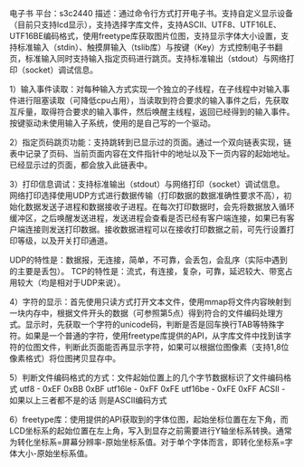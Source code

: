 电子书
平台：s3c2440
描述：通过命令行方式打开电子书。支持自定义显示设备（目前只支持lcd显示），支持选择字库文件，支持ASCII、UTF8、UTF16LE、UTF16BE编码格式，使用freetype库获取图片位图，支持显示字体大小设置，支持标准输入（stdin）、触摸屏输入（tslib库）与按键（Key）方式控制电子书翻页，标准输入同时支持输入指定页码进行跳页。支持标准输出（stdout）与网络打印（socket）调试信息。

1）输入事件读取：对每种输入方式实现一个独立的子线程，在子线程中对输入事件进行阻塞读取（可降低cpu占用），当读取到符合要求的输入事件之后，先获取互斥量，取得符合要求的输入事件，然后唤醒主线程，返回已经得到的输入事件。按键驱动未使用输入子系统，使用的是自己写的一个驱动。

2）指定页码跳页功能：支持跳转到已显示过的页面。通过一个双向链表实现，链表中记录了页码、当前页面内容在文件指针中的地址以及下一页内容的起始地址。已经显示过的页面，都会放入此链表中。

3）打印信息调试：支持标准输出（stdout）与网络打印（socket）调试信息。
网络打印选择使用UDP方式进行数据传输（打印数据的数据准确性要求不高），初始化数据发送子进程和数据接收子进程。在每次打印数据时，会先将数据放入循环缓冲区，之后唤醒发送进程，发送进程会查看是否已经有客户端连接，如果已有客户端连接则发送打印数据。接收数据进程可以在接收打印数据之前，可先行设置打印等级，以及开关打印通道。

UDP的特性是：数据报，无连接，简单，不可靠，会丢包，会乱序（实际中遇到的主要是丢包）。
TCP的特性是：流式，有连接，复杂，可靠，延迟较大、带宽占用较大（均是相对于UDP来说）。

4）字符的显示：首先使用只读方式打开文本文件，使用mmap将文件内容映射到一块内存中，根据文件开头的数据（可参照第5点）得到符合的文件编码处理方式。显示时，先获取一个字符的unicode码，判断是否是回车换行TAB等特殊字符。如果是一个普通的字符，使用freetype库提供的API，从字库文件中找到该字符的位图文件，判断此页面能否再显示字符，如果可以根据位图像素（支持1,8位像素格式）将位图拷贝显存中。

5）判断文件编码格式的方式：文件起始位置上的几个字节数据标识了文件编码格式
utf8    - 0xEF 0xBB 0xBF
utf16le - 0xFF 0xFE
utf16be - 0xFE 0xFF
ACSII   - 如果以上三者都不是的话 则是ASCII编码方式

6）freetype库：使用提供的API获取到的字体位图，起始坐标位置在左下角，而LCD坐标系的起始位置在左上角，写入到显存之前需要进行Y轴坐标系转换。通常为转化坐标系=屏幕分辨率-原始坐标系值。对于单个字体而言，即转化坐标系=字体大小-原始坐标系值。
